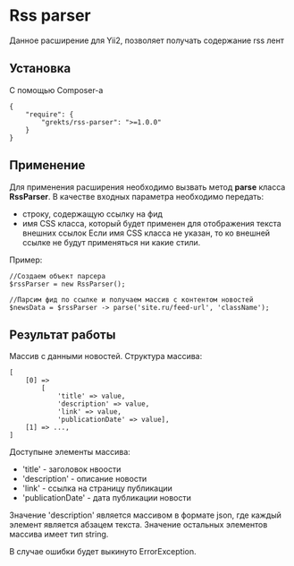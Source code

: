# Rss parser

Данное расширение для Yii2, позволяет получать содержание rss лент

## Установка

С помощью Composer-а

    {
        "require": {
            "grekts/rss-parser": ">=1.0.0"
        }
    }

## Применение

Для применения расширения необходимо вызвать метод **parse** класса **RssParser**.
В качестве входных параметра необходимо передать: 
* строку, содержащую ссылку на фид
* имя CSS класса, который будет применен для отображения текста внешних ссылок
Если имя CSS класса не указан, то ко внешней ссылке не будут применяться ни какие стили.

Пример:

	//Создаем объект парсера
	$rssParser = new RssParser();

	//Парсим фид по ссылке и получаем массив с контентом новостей
	$newsData = $rssParser -> parse('site.ru/feed-url', 'className');


## Результат работы

Массив с данными новостей. 
Структура массива:

	[
		[0] => 
			[
				'title' => value, 
				'description' => value, 
				'link' => value, 
				'publicationDate' => value], 
		[1] => ...,
	] 

Доступыне элементы массива:

* 'title' - заголовок нвоости
* 'description' - описание новости
* 'link' - ссылка на страницу публикации
* 'publicationDate' - дата публикации новости

Значение 'description' является массивом в формате json, где каждый элемент является абзацем текста.
Значение остальных элементов массива имеет тип string.

В случае ошибки будет выкинуто ErrorException.
